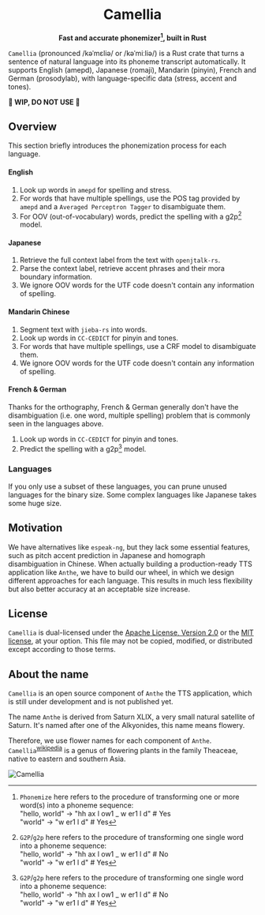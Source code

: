 <div align="center">

# Camellia

**Fast and accurate phonemizer[^1], built in Rust**

</div>

`Camellia` (pronounced /kəˈmɛliə/ or /kəˈmiːliə/) is a Rust crate that turns a sentence of natural language into its phoneme transcript automatically. It supports English (amepd), Japanese (romaji), Mandarin (pinyin), French and German (prosodylab), with language-specific data (stress, accent and tones).

**🚧 WIP, DO NOT USE 🚧**

## Overview

This section briefly introduces the phonemization process for each language.

#### English

1. Look up words in `amepd` for spelling and stress.
2. For words that have multiple spellings, use the POS tag provided by `amepd` and a `Averaged Perceptron Tagger` to disambiguate them.
3. For OOV (out-of-vocabulary) words, predict the spelling with a g2p[^2] model.

#### Japanese

1. Retrieve the full context label from the text with `openjtalk-rs`.
2. Parse the context label, retrieve accent phrases and their mora boundary information.
4. We ignore OOV words for the UTF code doesn't contain any information of spelling.

#### Mandarin Chinese

1. Segment text with `jieba-rs` into words.
2. Look up words in `CC-CEDICT` for pinyin and tones.
3. For words that have multiple spellings, use a CRF model to disambiguate them.
4. We ignore OOV words for the UTF code doesn't contain any information of spelling.

#### French & German

Thanks for the orthography, French & German generally don't have the disambiguation (i.e. one word, multiple spelling) problem that is commonly seen in the languages above.  

1. Look up words in `CC-CEDICT` for pinyin and tones.
2. Predict the spelling with a g2p[^2] model.

### Languages

If you only use a subset of these languages, you can prune unused languages for the binary size. Some complex languages like Japanese takes some huge size.

## Motivation

We have alternatives like `espeak-ng`, but they lack some essential features, such as pitch accent prediction in Japanese and homograph disambiguation in Chinese. When actually building a production-ready TTS application like `Anthe`, we have to build our wheel, in which we design different approaches for each language. This results in much less flexibility but also better accuracy at an acceptable size increase.

## License

`Camellia` is dual-licensed under the [Apache License, Version 2.0](http://www.apache.org/licenses/LICENSE-2.0) or the [MIT license](http://opensource.org/licenses/MIT), at your option. This file may not be copied, modified, or distributed except according to those terms.

## About the name

`Camellia` is an open source component of `Anthe` the TTS application, which is still under development and is not published yet.

The name `Anthe` is derived from Saturn XLIX, a very small natural satellite of Saturn. It's named after one of the Alkyonides, this name means flowery.

Therefore, we use flower names for each component of `Anthe`. `Camellia`<sup>[wikipedia](https://en.wikipedia.org/wiki/Camellia)</sup> is a genus of flowering plants in the family Theaceae, native to eastern and southern Asia.

![Camellia](https://upload.wikimedia.org/wikipedia/commons/6/6b/Semi-double_Camelia_cultivar.jpg)

[^1]: `Phonemize` here refers to the procedure of transforming one or more word(s) into a phoneme sequence:  
"hello, world" -> "hh ax l ow1 _ w er1 l d" # Yes  
"world" -> "w er1 l d" # Yes

[^2]: `G2P`/`g2p` here refers to the procedure of transforming one single word into a phoneme sequence:  
"hello, world" -> "hh ax l ow1 _ w er1 l d" # No  
"world" -> "w er1 l d" # Yes